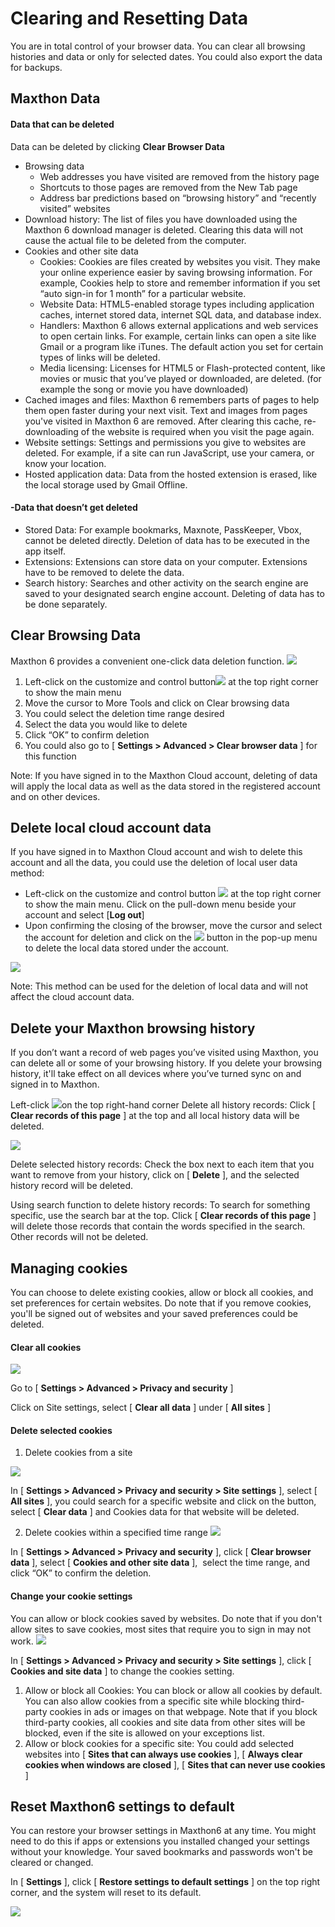 # Clearing and Resetting Data

You are in total control of your browser data. You can clear all browsing histories and data or only for selected dates. You could also export the data for backups.

## Maxthon Data

#### **Data that can be deleted**

Data can be deleted by clicking **Clear Browser Data**

* Browsing data
    * Web addresses you have visited are removed from the history page
    * Shortcuts to those pages are removed from the New Tab page
    * Address bar predictions based on “browsing history” and “recently visited” websites
* Download history: The list of files you have downloaded using the Maxthon 6 download manager is deleted. Clearing this data will not cause the actual file to be deleted from the computer.
* Cookies and other site data
    * Cookies: Cookies are files created by websites you visit. They make your online experience easier by saving browsing information. For example, Cookies help to store and remember information if you set “auto sign-in for 1 month” for a particular website.
    * Website Data: HTML5-enabled storage types including application caches, internet stored data, internet SQL data, and database index.
    * Handlers: Maxthon 6 allows external applications and web services to open certain links. For example, certain links can open a site like Gmail or a program like iTunes. The default action you set for certain types of links will be deleted.
    * Media licensing: Licenses for HTML5 or Flash-protected content, like movies or music that you’ve played or downloaded, are deleted. (for example the song or movie you have downloaded)
* Cached images and files: Maxthon 6 remembers parts of pages to help them open faster during your next visit. Text and images from pages you've visited in Maxthon 6 are removed. After clearing this cache, re-downloading of the website is required when you visit the page again.
* Website settings: Settings and permissions you give to websites are deleted. For example, if a site can run JavaScript, use your camera, or know your location.
* Hosted application data: Data from the hosted extension is erased, like the local storage used by Gmail Offline.

#### -Data that doesn’t get deleted

* Stored Data: For example bookmarks, Maxnote, PassKeeper, Vbox, cannot be deleted directly. Deletion of data has to be executed in the app itself.
* Extensions: Extensions can store data on your computer. Extensions have to be removed to delete the data.
* Search history: Searches and other activity on the search engine are saved to your designated search engine account. Deleting of data has to be done separately. 

## Clear Browsing Data

Maxthon 6 provides a convenient one-click data deletion function.
![](images/03-00.png)

1. Left-click on the customize and control button![](zh/images/03-2.png) at the top right corner to show the main menu
2. Move the cursor to More Tools and click on Clear browsing data
3. You could select the deletion time range desired
4. Select the data you would like to delete
5. Click “OK” to confirm deletion
6. You could also go to [ **Settings > Advanced > Clear browser data** ] for this function

Note: If you have signed in to the Maxthon Cloud account, deleting of data will apply the local data as well as the data stored in the registered account and on other devices.


## Delete local cloud account data

If you have signed in to Maxthon Cloud account and wish to delete this account and all the data, you could use the deletion of local user data method:

* Left-click on the customize and control button ![](zh/images/03-2.png) at the top right corner to show the main menu. Click on the pull-down menu beside your account and select [**Log out**]
* Upon confirming the closing of the browser, move the cursor and select the account for deletion and click on the ![](zh/images/03-4png) button in the pop-up menu to delete the local data stored under the account.

![](images/03-01.png)

Note: This method can be used for the deletion of local data and will not affect the cloud account data.

## Delete your Maxthon browsing history

If you don’t want a record of web pages you’ve visited using Maxthon, you can delete all or some of your browsing history. If you delete your browsing history, it'll take effect on all devices where you’ve turned sync on and signed in to Maxthon.

Left-click ![](zh/images/03-2.png)on the top right-hand corner Delete all history records: Click [ **Clear records of this page** ] at the top and all local history data will be deleted.

![](images/03-02.png)

Delete selected history records: Check the box next to each item that you want to remove from your history, click on [ **Delete** ], and the selected history record will be deleted.

Using search function to delete history records: To search for something specific, use the search bar at the top. Click [ **Clear records of this page** ] will delete those records that contain the words specified in the search. Other records will not be deleted.

## Managing cookies

You can choose to delete existing cookies, allow or block all cookies, and set preferences for certain websites. Do note that if you remove cookies, you'll be signed out of websites and your saved preferences could be deleted.

#### Clear all cookies

![](images/03-03.png)

Go to [ **Settings > Advanced > Privacy and security** ]

Click on Site settings, select [ **Clear all data** ] under [ **All sites** ]


#### Delete selected cookies

1. Delete cookies from a site

![](images/03-04.png)

In [ **Settings > Advanced > Privacy and security > Site settings** ], select [ **All sites** ], you could search for a specific website and click on the button, select [ **Clear data** ] and Cookies data for that website will be deleted.


2. Delete cookies within a specified time range
![](images/03-05.png)

In [ **Settings > Advanced > Privacy and security** ], click [ **Clear browser data** ], select [ **Cookies and other site data** ],  select the time range, and click “OK” to confirm the deletion.

#### Change your cookie settings

You can allow or block cookies saved by websites. Do note that if you don't allow sites to save cookies, most sites that require you to sign in may not work.
![](images/03-06.png)

In [ **Settings > Advanced > Privacy and security > Site settings** ], click [ **Cookies and site data** ] to change the cookies setting.

1. Allow or block all Cookies: You can block or allow all cookies by default. You can also allow cookies from a specific site while blocking third-party cookies in ads or images on that webpage. Note that if you block third-party cookies, all cookies and site data from other sites will be blocked, even if the site is allowed on your exceptions list.
2. Allow or block cookies for a specific site: You could add selected websites into [ **Sites that can always use cookies** ], [ **Always clear cookies when windows are closed** ], [ **Sites that can never use cookies** ]

## Reset Maxthon6 settings to default

You can restore your browser settings in Maxthon6 at any time. You might need to do this if apps or extensions you installed changed your settings without your knowledge. Your saved bookmarks and passwords won't be cleared or changed.

In [ **Settings** ], click [ **Restore settings to default settings** ] on the top right corner, and the system will reset to its default.

![](images/03-07.png)